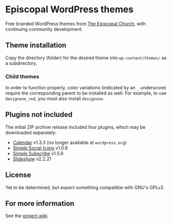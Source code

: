 Episcopal WordPress themes
==========================

Free branded WordPress themes from [The Episcopal Church](http://episcopalchurch.org/), with continuing community development.

## Theme installation

Copy the directory (folder) for the desired theme into `wp-content/themes/` as a subdirectory.

### Child themes

In order to function properly, color variations (indicated by an `_` underscore) require the corresponding parent to be installed as well. For example, to use `designone_red`, you must also install `designone`.

## Plugins not included

The initial ZIP archive release included four plugins, which may be downloaded separately:

* [Calendar][P1] v1.3.3 (no longer available at `wordpress.org`)
* [Simple Social Icons][P2] v1.0.6
* [Simple Subscribe][P3] v1.5.6
* [Slideshow][P4] v2.2.21

## License

Yet to be determined, but expect something compatible with GNU's GPLv2.

## For more information 

See the [project wiki](https://github.com/shelleyvadams/episcopal_wordpress/wiki).

[P1]: http://www.kieranoshea.com/projects/calendar/
[P2]: https://wordpress.org/plugins/simple-social-icons/
[P3]: https://wordpress.org/plugins/simple-subscribe/
[P4]: https://wordpress.org/plugins/slideshow-jquery-image-gallery/
